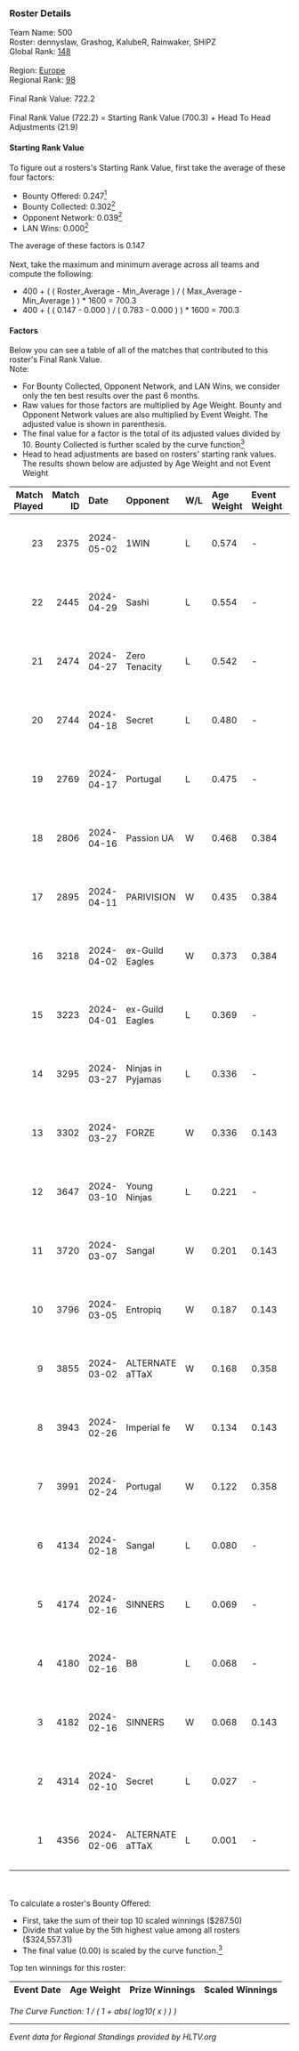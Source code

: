 ### Roster Details<br />
Team Name: 500<br />
Roster: dennyslaw, Grashog, KalubeR, Rainwaker, SHiPZ<br />
Global Rank: [148](../standings_global.md)<br />
<br />
Region: [Europe]( ../standings_europe.md)<br />
Regional Rank: [98]( ../standings_europe.md)<br />
<br />
Final Rank Value:  722.2<br />
<br />
Final Rank Value (722.2) = Starting Rank Value (700.3) + Head To Head Adjustments (21.9)<br />

#### Starting Rank Value<br />
To figure out a rosters's Starting Rank Value, first take the average of these four factors:<br />
- Bounty Offered: 0.247[<sup>1</sup>](#table2)
- Bounty Collected: 0.302[<sup>2</sup>](#table1)
- Opponent Network: 0.039[<sup>2</sup>](#table1)
- LAN Wins: 0.000[<sup>2</sup>](#table1)

The average of these factors is 0.147<br />
<br />
Next, take the maximum and minimum average across all teams and compute the following:<br />
- 400 + ( ( Roster_Average - Min_Average ) / ( Max_Average - Min_Average ) ) * 1600 = 700.3
- 400 + ( ( 0.147 - 0.000 ) / ( 0.783 - 0.000 ) ) * 1600 = 700.3


#### Factors<br />
Below you can see a table of all of the matches that contributed to this roster's Final Rank Value.<br />
Note:<br />

- For Bounty Collected, Opponent Network, and LAN Wins, we consider only the ten best results over the past 6 months.
- Raw values for those factors are multiplied by Age Weight. Bounty and Opponent Network values are also multiplied by Event Weight. The adjusted value is shown in parenthesis.
- The final value for a factor is the total of its adjusted values divided by 10. Bounty Collected is further scaled by the curve function[<sup>3</sup>](#curveFunction)
- Head to head adjustments are based on rosters' starting rank values. The results shown below are adjusted by Age Weight and not Event Weight
<span id="table1"></span><br />


| Match Played | Match ID | Date       | Opponent          | W/L | Age Weight | Event Weight | Bounty Collected | Opponent Network | LAN Wins  | H2H Adj. | Roster                                        |
| -: | -: | :- | :- | :- | :- | :- | :- | :- | :- | -: | :- |
|           23 |     2375 | 2024-05-02 | 1WIN              | L   | 0.574      | -            | -                | -                | -         |    -4.74 | dennyslaw, Grashog, KalubeR, Rainwaker, SHiPZ |
|           22 |     2445 | 2024-04-29 | Sashi             | L   | 0.554      | -            | -                | -                | -         |    -1.34 | dennyslaw, Grashog, Rainwaker, REDSTAR, SHiPZ |
|           21 |     2474 | 2024-04-27 | Zero Tenacity     | L   | 0.542      | -            | -                | -                | -         |    -2.39 | dennyslaw, Grashog, Rainwaker, REDSTAR, SHiPZ |
|           20 |     2744 | 2024-04-18 | Secret            | L   | 0.480      | -            | -                | -                | -         |   -11.30 | dennyslaw, Grashog, Rainwaker, REDSTAR, SHiPZ |
|           19 |     2769 | 2024-04-17 | Portugal          | L   | 0.475      | -            | -                | -                | -         |    -8.69 | dennyslaw, Grashog, Rainwaker, REDSTAR, SHiPZ |
|           18 |     2806 | 2024-04-16 | Passion UA        | W   | 0.468      | 0.384        | 0.172 (0.031)    | 1.000 (0.180)    | 0 (0.000) |    12.45 | dennyslaw, Grashog, Rainwaker, REDSTAR, SHiPZ |
|           17 |     2895 | 2024-04-11 | PARIVISION        | W   | 0.435      | 0.384        | 0.017 (0.003)    | 0.534 (0.089)    | 0 (0.000) |    12.02 | dennyslaw, Grashog, Rainwaker, REDSTAR, SHiPZ |
|           16 |     3218 | 2024-04-02 | ex-Guild Eagles   | W   | 0.373      | 0.384        | 0.007 (0.001)    | 0.220 (0.032)    | 0 (0.000) |     7.35 | dennyslaw, Grashog, Rainwaker, REDSTAR, SHiPZ |
|           15 |     3223 | 2024-04-01 | ex-Guild Eagles   | L   | 0.369      | -            | -                | -                | -         |    -4.43 | dennyslaw, Grashog, Rainwaker, REDSTAR, SHiPZ |
|           14 |     3295 | 2024-03-27 | Ninjas in Pyjamas | L   | 0.336      | -            | -                | -                | -         |    -0.05 | dennyslaw, Grashog, Rainwaker, REDSTAR, SHiPZ |
|           13 |     3302 | 2024-03-27 | FORZE             | W   | 0.336      | 0.143        | 0.058 (0.003)    | 0.177 (0.009)    | 0 (0.000) |     8.06 | dennyslaw, Grashog, Rainwaker, REDSTAR, SHiPZ |
|           12 |     3647 | 2024-03-10 | Young Ninjas      | L   | 0.221      | -            | -                | -                | -         |    -3.05 | dennyslaw, Grashog, Rainwaker, REDSTAR, SHiPZ |
|           11 |     3720 | 2024-03-07 | Sangal            | W   | 0.201      | 0.143        | 0.219 (0.006)    | 0.862 (0.025)    | 0 (0.000) |     5.83 | dennyslaw, Grashog, Rainwaker, REDSTAR, SHiPZ |
|           10 |     3796 | 2024-03-05 | Entropiq          | W   | 0.187      | 0.143        | 0.000 (0.000)    | 0.038 (0.001)    | 0 (0.000) |     1.75 | dennyslaw, Grashog, Rainwaker, REDSTAR, SHiPZ |
|            9 |     3855 | 2024-03-02 | ALTERNATE aTTaX   | W   | 0.168      | 0.358        | 0.031 (0.002)    | 0.560 (0.034)    | 0 (0.000) |     4.36 | dennyslaw, Grashog, Rainwaker, REDSTAR, SHiPZ |
|            8 |     3943 | 2024-02-26 | Imperial fe       | W   | 0.134      | 0.143        | 0.128 (0.002)    | 0.299 (0.006)    | 0 (0.000) |     3.64 | dennyslaw, Grashog, Rainwaker, REDSTAR, SHiPZ |
|            7 |     3991 | 2024-02-24 | Portugal          | W   | 0.122      | 0.358        | 0.003 (0.000)    | 0.120 (0.005)    | 0 (0.000) |     1.82 | dennyslaw, Grashog, Rainwaker, REDSTAR, SHiPZ |
|            6 |     4134 | 2024-02-18 | Sangal            | L   | 0.080      | -            | -                | -                | -         |    -0.18 | dennyslaw, Patrick, Rainwaker, REDSTAR, SHiPZ |
|            5 |     4174 | 2024-02-16 | SINNERS           | L   | 0.069      | -            | -                | -                | -         |    -0.23 | dennyslaw, Patrick, Rainwaker, REDSTAR, SHiPZ |
|            4 |     4180 | 2024-02-16 | B8                | L   | 0.068      | -            | -                | -                | -         |    -0.23 | dennyslaw, Patrick, Rainwaker, REDSTAR, SHiPZ |
|            3 |     4182 | 2024-02-16 | SINNERS           | W   | 0.068      | 0.143        | 0.037 (0.000)    | 0.758 (0.007)    | 0 (0.000) |     1.92 | dennyslaw, Patrick, Rainwaker, REDSTAR, SHiPZ |
|            2 |     4314 | 2024-02-10 | Secret            | L   | 0.027      | -            | -                | -                | -         |    -0.61 | dennyslaw, Patrick, Rainwaker, REDSTAR, SHiPZ |
|            1 |     4356 | 2024-02-06 | ALTERNATE aTTaX   | L   | 0.001      | -            | -                | -                | -         |    -0.01 | dennyslaw, Patrick, Rainwaker, REDSTAR, SHiPZ |

<br />
<span id="table2"></span><br />
To calculate a roster's Bounty Offered:<br />

- First, take the sum of their top 10 scaled winnings ($287.50)
- Divide that value by the 5th highest value among all rosters ($324,557.31)
- The final value (0.00) is scaled by the curve function.[<sup>3</sup>](#curveFunction)

Top ten winnings for this roster:<br />

| Event Date | Age Weight | Prize Winnings | Scaled Winnings |
| :- | -: | :- | :- |


<span id="curveFunction"></span>_The Curve Function: 1 / ( 1 + abs( log10( x ) ) )_<br />

---
_Event data for Regional Standings provided by HLTV.org_<br />
